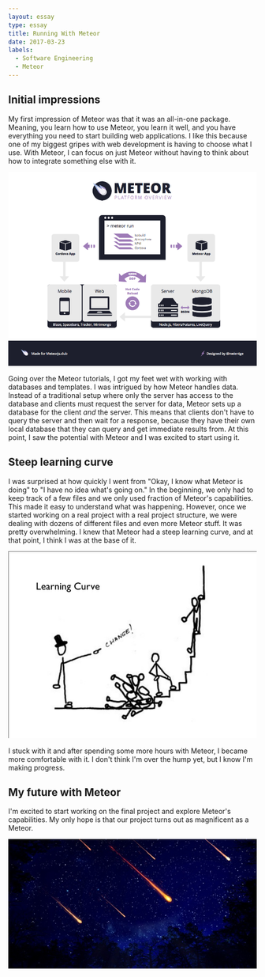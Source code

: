 ```yaml
---
layout: essay
type: essay
title: Running With Meteor
date: 2017-03-23
labels:
  - Software Engineering
  - Meteor
---
```


## Initial impressions
My first impression of Meteor was that it was an all-in-one package. Meaning, you learn how to use Meteor, you learn it well, and you have everything you need to start building web applications. I like this because one of my biggest gripes with web development is having to choose what I use. With Meteor, I can focus on just Meteor without having to think about how to integrate something else with it.

<img class="ui large bordered image" src="../images/meteor-platform.png">

Going over the Meteor tutorials, I got my feet wet with working with databases and templates. I was intrigued by how Meteor handles data. Instead of a traditional setup where only the server has access to the database and clients must request the server for data, Meteor sets up a database for the client *and* the server. This means that clients don't have to query the server and then wait for a response, because they have their own local database that they can query and get immediate results from. At this point, I saw the potential with Meteor and I was excited to start using it.

## Steep learning curve
I was surprised at how quickly I went from "Okay, I know what Meteor is doing" to "I have no idea what's going on." In the beginning, we only had to keep track of a few files and we only used fraction of Meteor's capabilities. This made it easy to understand what was happening. However, once we started working on a real project with a real project structure, we were dealing with dozens of different files and even more Meteor stuff. It was pretty overwhelming. I knew that Meteor had a steep learning curve, and at that point, I think I was at the base of it.

<img class="ui large bordered image" src="../images/steep-learning-curve.jpg">

I stuck with it and after spending some more hours with Meteor, I became more comfortable with it. I don't think I'm over the hump yet, but I know I'm making progress.

## My future with Meteor
I'm excited to start working on the final project and explore Meteor's capabilities. My only hope is that our project turns out as magnificent as a Meteor.

<img class="ui fluid image" src="../images/meteor-shower.jpg">